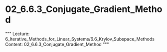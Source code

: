 # 02_6.6.3_Conjugate_Gradient_Method

"""
Lecture: 6_Iterative_Methods_for_Linear_Systems/6.6_Krylov_Subspace_Methods
Content: 02_6.6.3_Conjugate_Gradient_Method
"""

